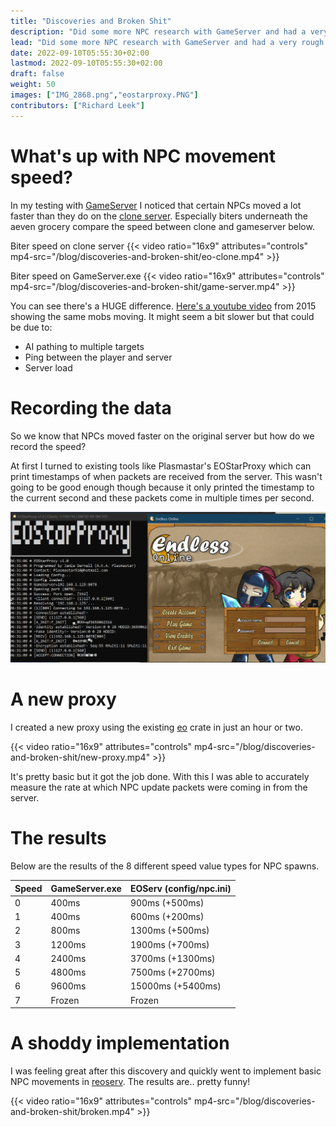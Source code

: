```yaml
---
title: "Discoveries and Broken Shit"
description: "Did some more NPC research with GameServer and had a very rough first implementation of NPC movements"
lead: "Did some more NPC research with GameServer and had a very rough first implementation of NPC movements"
date: 2022-09-10T05:55:30+02:00
lastmod: 2022-09-10T05:55:30+02:00
draft: false
weight: 50
images: ["IMG_2868.png","eostarproxy.PNG"]
contributors: ["Richard Leek"]
---
```


# What's up with NPC movement speed?

In my testing with [GameServer](/docs/game-server/introduction/) I noticed that certain NPCs moved
a lot faster than they do on the [clone server](https://game.eoserv.net). Especially biters underneath the
aeven grocery compare the speed between clone and gameserver below.

Biter speed on clone server
{{< video ratio="16x9" attributes="controls" mp4-src="/blog/discoveries-and-broken-shit/eo-clone.mp4" >}}

Biter speed on GameServer.exe
{{< video ratio="16x9" attributes="controls" mp4-src="/blog/discoveries-and-broken-shit/game-server.mp4" >}}

You can see there's a HUGE difference. [Here's a youtube video](https://youtu.be/cWwcnI1m6cc?t=111) from 2015
showing the same mobs moving. It might seem a bit slower but that could be due to:
- AI pathing to multiple targets
- Ping between the player and server
- Server load

# Recording the data

So we know that NPCs moved faster on the original server but how do we record the speed? 

At first I turned to existing tools like Plasmastar's EOStarProxy which can print timestamps of when packets are received from
the server. This wasn't going to be good enough though because it only printed the timestamp to the current second
and these packets come in multiple times per second.

![eostarproxy](eostarproxy.PNG "Timestamps are there but only in seconds")

# A new proxy

I created a new proxy using the existing [eo](/docs/eo/introduction) crate in just an hour or two.

{{< video ratio="16x9" attributes="controls" mp4-src="/blog/discoveries-and-broken-shit/new-proxy.mp4" >}}

It's pretty basic but it got the job done. With this I was able to accurately measure the rate at which
NPC update packets were coming in from the server.

# The results

Below are the results of the 8 different speed value types for NPC spawns.

| **Speed** | **GameServer.exe** | **EOServ (config/npc.ini)** |
|-----------|--------------------|-----------------------------|
| 0         | 400ms              | 900ms (+500ms)              |
| 1         | 400ms              | 600ms (+200ms)              |
| 2         | 800ms              | 1300ms (+500ms)             |
| 3         | 1200ms             | 1900ms (+700ms)             |
| 4         | 2400ms             | 3700ms (+1300ms)            |
| 5         | 4800ms             | 7500ms (+2700ms)            |
| 6         | 9600ms             | 15000ms (+5400ms)           |
| 7         | Frozen             | Frozen                      |

# A shoddy implementation

I was feeling great after this discovery and quickly went to implement basic NPC movements
in [reoserv](/docs/reoserv/introduction). The results are.. pretty funny!

{{< video ratio="16x9" attributes="controls" mp4-src="/blog/discoveries-and-broken-shit/broken.mp4" >}}
